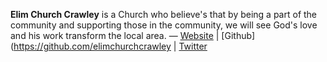 **Elim Church Crawley** is a Church who believe's that by being a part of the community and supporting those in the community, we will see God's love and his work transform the local area. &mdash; [Website](http://elim-church.org.uk/) | [Github](https://github.com/elimchurchcrawley | [Twitter](http://twitter.com/elimcrawley)